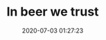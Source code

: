 ---
date: 2020-07-03 01:27:23
title: In beer we trust
description: (Only) in beer we trust.
category: benove
background: '#230187'
featuredImage: ../static/assets/img/benove/in-beer-we-trust.png
redbubble: https://www.redbubble.com/shop/ap/51727232
society6: https://society6.com/product/in-beer-we-trust3059784_print?sku=s6-14317563p4a1v45
---